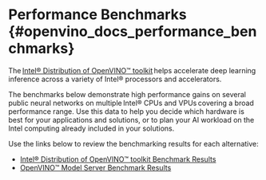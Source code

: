 # Performance Benchmarks {#openvino_docs_performance_benchmarks}

The [Intel® Distribution of OpenVINO™ toolkit](https://software.intel.com/content/www/us/en/develop/tools/openvino-toolkit.html) helps accelerate deep learning inference across a variety of Intel® processors and accelerators.  

The benchmarks below demonstrate high performance gains on several public neural networks on multiple Intel® CPUs and VPUs covering a broad performance range. Use this data to help you decide which hardware is best for your applications and solutions, or to plan your AI workload on the Intel computing already included in your solutions. 

Use the links below to review the benchmarking results for each alternative: 

* [Intel® Distribution of OpenVINO™ toolkit Benchmark Results](performance_benchmarks_openvino.md)  
* [OpenVINO™ Model Server Benchmark Results](performance_benchmarks_ovms.md)  

